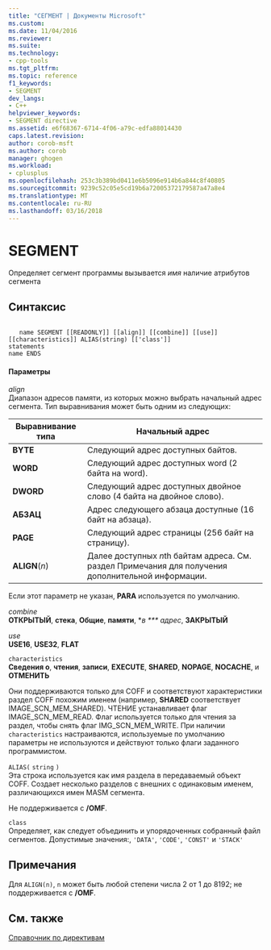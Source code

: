```yaml
---
title: "СЕГМЕНТ | Документы Microsoft"
ms.custom: 
ms.date: 11/04/2016
ms.reviewer: 
ms.suite: 
ms.technology:
- cpp-tools
ms.tgt_pltfrm: 
ms.topic: reference
f1_keywords:
- SEGMENT
dev_langs:
- C++
helpviewer_keywords:
- SEGMENT directive
ms.assetid: e6f68367-6714-4f06-a79c-edfa88014430
caps.latest.revision: 
author: corob-msft
ms.author: corob
manager: ghogen
ms.workload:
- cplusplus
ms.openlocfilehash: 253c3b389bd0411e6b5096e914b6a844c8f40805
ms.sourcegitcommit: 9239c52c05e5cd19b6a72005372179587a47a8e4
ms.translationtype: MT
ms.contentlocale: ru-RU
ms.lasthandoff: 03/16/2018
---
```

# <a name="segment"></a>SEGMENT
Определяет сегмент программы вызывается *имя* наличие атрибутов сегмента  
  
## <a name="syntax"></a>Синтаксис  
  
```  
  
   name SEGMENT [[READONLY]] [[align]] [[combine]] [[use]] [[characteristics]] ALIAS(string) [['class']]  
statements  
name ENDS  
```  
  
#### <a name="parameters"></a>Параметры  
 *align*  
 Диапазон адресов памяти, из которых можно выбрать начальный адрес сегмента. Тип выравнивания может быть одним из следующих:  
  
|Выравнивание типа|Начальный адрес|  
|----------------|----------------------|  
|**BYTE**|Следующий адрес доступных байтов.|  
|**WORD**|Следующий адрес доступных word (2 байта на word).|  
|**DWORD**|Следующий адрес доступных двойное слово (4 байта на двойное слово).|  
|**АБЗАЦ**|Адрес следующего абзаца доступные (16 байт на абзаца).|  
|**PAGE**|Следующий адрес страницы (256 байт на страницу).|  
|**ALIGN**(*n*)|Далее доступных *n*th байтам адреса. См. раздел Примечания для получения дополнительной информации.|  
  
 Если этот параметр не указан, **PARA** используется по умолчанию.  
  
 *combine*  
 **ОТКРЫТЫЙ**, **стека**, **Общие**, **памяти**, **в *** адрес*, **ЗАКРЫТЫЙ**  
  
 *use*  
 **USE16**, **USE32**, **FLAT**  
  
 `characteristics`  
 **Сведения о**, **чтения**, **записи**, **EXECUTE**, **SHARED**, **NOPAGE**, **NOCACHE**, и **ОТМЕНИТЬ**  
  
 Они поддерживаются только для COFF и соответствуют характеристики раздел COFF похожим именем (например, **SHARED** соответствует IMAGE_SCN_MEM_SHARED). ЧТЕНИЕ устанавливает флаг IMAGE_SCN_MEM_READ. Флаг используется только для чтения за раздел, чтобы снять флаг IMG_SCN_MEM_WRITE. При наличии `characteristics` настраиваются, используемые по умолчанию параметры не используются и действуют только флаги заданного программистом.  
  
 `ALIAS(` `string` `)`  
 Эта строка используется как имя раздела в передаваемый объект COFF.  Создает несколько разделов с внешних с одинаковым именем, различающихся имен MASM сегмента.  
  
 Не поддерживается с **/OMF**.  
  
 `class`  
 Определяет, как следует объединить и упорядоченных собранный файл сегментов. Допустимые значения:, `'DATA'`, `'CODE'`, `'CONST'` и `'STACK'`  
  
## <a name="remarks"></a>Примечания  
 Для `ALIGN(n)`, `n` может быть любой степени числа 2 от 1 до 8192; не поддерживается с **/OMF**.  
  
## <a name="see-also"></a>См. также  
 [Справочник по директивам](../../assembler/masm/directives-reference.md)